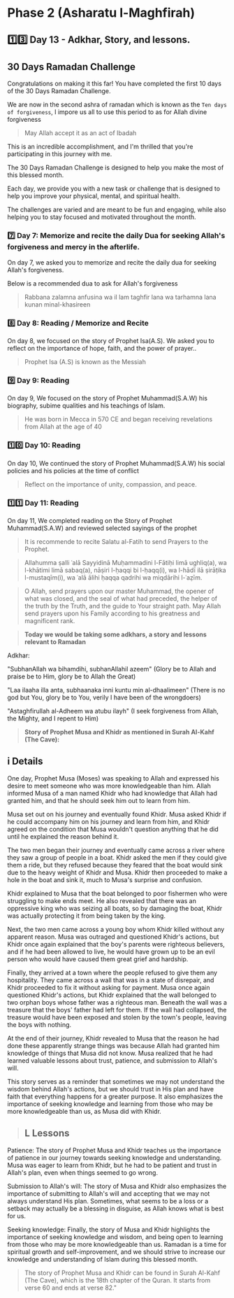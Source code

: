 # Phase 2 (Asharatu l-Maghfirah)

## 1️⃣3️⃣  Day 13 - Adkhar, Story, and lessons.

## 30 Days Ramadan Challenge

Congratulations on making it this far! You have completed the first 10 days of the 30 Days Ramadan Challenge. 

We are now in the second ashra of ramadan which is known as the `Ten days of forgiveness`, I impore us all to use this period to as for Allah divine forgiveness

> May Allah accept it as an act of Ibadah

This is an incredible accomplishment, and I'm thrilled that you're participating in this journey with me.

The 30 Days Ramadan Challenge is designed to help you make the most of this blessed month. 

Each day, we provide you with a new task or challenge that is designed to help you improve your physical, mental, and spiritual health. 

The challenges are varied and are meant to be fun and engaging, while also helping you to stay focused and motivated throughout the month.


### 7️⃣ Day 7: Memorize and recite the daily Dua for seeking Allah's forgiveness and mercy in the afterlife.

On day 7, we asked you to memorize and recite the daily dua for seeking Allah's forgiveness. 

Below is a recommended dua to ask for Allah's forgiveness

> Rabbana zalamna anfusina wa il lam taghfir lana wa tarhamna lana kunan minal-khasireen

### 8️⃣ Day 8: Reading / Memorize and Recite

 On day 8, we focused on the story of Prophet Isa(A.S). We asked you to reflect on the importance of hope, faith, and the power of prayer..
 
 > Prophet Isa (A.S) is known as the Messiah
 
 ### 9️⃣ Day 9: Reading
 
 On day 9, We focused on the story of Prophet Muhammad(S.A.W) his biography, subime qualities and his teachings of Islam.
 
 > He was born in Mecca in 570 CE and began receiving revelations from Allah at the age of 40
 
 ### 1️⃣0️⃣ Day 10: Reading
 
 On day 10, We continued the story of Prophet Muhammad(S.A.W) his social policies and his policies at the time of conflict 
 
 > Reflect on the importance of unity, compassion, and peace.
 
 ### 1️⃣1️⃣ Day 11: Reading
 
 On day 11, We completed reading on the Story of Prophet Muhammad(S.A.W) and reviewed selected sayings of the prophet
 
 > It is recommende to recite Salatu al-Fatih to send Prayers to the Prophet.
 
> Allahumma ṣalli ʿalā Sayyidinā Muḥammadini l-Fātiḥi limā ughliq(a), wa l-khātimi limā sabaq(a), 
nāṣiri l-ḥaqqi bi l-ḥaqq(i), wa l-hādī ilā ṣirāṭika l-mustaqīm(i), wa ʿalā ālihi ḥaqqa qadrihi wa miqdārihi l-ʿaẓīm.

> O Allah, send prayers upon our master Muhammad, the opener of what was closed, and the seal of what had preceded, 
the helper of the truth by the Truth, and the guide to Your straight path. 
May Allah send prayers upon his Family according to his greatness and magnificent rank.
 
> **Today we would be taking some adkhars, a story and lessons relevant to Ramadan**

Adkhar:

"SubhanAllah wa bihamdihi, subhanAllahil azeem" (Glory be to Allah and praise be to Him, glory be to Allah the Great)

"Laa ilaaha illa anta, subhaanaka inni kuntu min al-dhaalimeen" (There is no god but You, glory be to You, verily I have been of the wrongdoers)

"Astaghfirullah al-Adheem wa atubu ilayh" (I seek forgiveness from Allah, the Mighty, and I repent to Him)


> **Story of Prophet Musa and Khidr as mentioned in Surah Al-Kahf (The Cave):**

## i Details
One day, Prophet Musa (Moses) was speaking to Allah and expressed his desire to meet someone who was more knowledgeable than him. Allah informed Musa of a man named Khidr who had knowledge that Allah had granted him, and that he should seek him out to learn from him.

Musa set out on his journey and eventually found Khidr. Musa asked Khidr if he could accompany him on his journey and learn from him, and Khidr agreed on the condition that Musa wouldn't question anything that he did until he explained the reason behind it.

The two men began their journey and eventually came across a river where they saw a group of people in a boat. Khidr asked the men if they could give them a ride, but they refused because they feared that the boat would sink due to the heavy weight of Khidr and Musa. Khidr then proceeded to make a hole in the boat and sink it, much to Musa's surprise and confusion.

Khidr explained to Musa that the boat belonged to poor fishermen who were struggling to make ends meet. He also revealed that there was an oppressive king who was seizing all boats, so by damaging the boat, Khidr was actually protecting it from being taken by the king.

Next, the two men came across a young boy whom Khidr killed without any apparent reason. Musa was outraged and questioned Khidr's actions, but Khidr once again explained that the boy's parents were righteous believers, and if he had been allowed to live, he would have grown up to be an evil person who would have caused them great grief and hardship.

Finally, they arrived at a town where the people refused to give them any hospitality. They came across a wall that was in a state of disrepair, and Khidr proceeded to fix it without asking for payment. Musa once again questioned Khidr's actions, but Khidr explained that the wall belonged to two orphan boys whose father was a righteous man. Beneath the wall was a treasure that the boys' father had left for them. If the wall had collapsed, the treasure would have been exposed and stolen by the town's people, leaving the boys with nothing.

At the end of their journey, Khidr revealed to Musa that the reason he had done these apparently strange things was because Allah had granted him knowledge of things that Musa did not know. Musa realized that he had learned valuable lessons about trust, patience, and submission to Allah's will.

This story serves as a reminder that sometimes we may not understand the wisdom behind Allah's actions, but we should trust in His plan and have faith that everything happens for a greater purpose. It also emphasizes the importance of seeking knowledge and learning from those who may be more knowledgeable than us, as Musa did with Khidr.

> ## L Lessons

Patience: The story of Prophet Musa and Khidr teaches us the importance of patience in our journey towards seeking knowledge and understanding. Musa was eager to learn from Khidr, but he had to be patient and trust in Allah's plan, even when things seemed to go wrong.

Submission to Allah's will: The story of Musa and Khidr also emphasizes the importance of submitting to Allah's will and accepting that we may not always understand His plan. Sometimes, what seems to be a loss or a setback may actually be a blessing in disguise, as Allah knows what is best for us.

Seeking knowledge: Finally, the story of Musa and Khidr highlights the importance of seeking knowledge and wisdom, and being open to learning from those who may be more knowledgeable than us. Ramadan is a time for spiritual growth and self-improvement, and we should strive to increase our knowledge and understanding of Islam during this blessed month.


> The story of Prophet Musa and Khidr can be found in Surah Al-Kahf (The Cave), which is the 18th chapter of the Quran. It starts from verse 60 and ends at verse 82."
